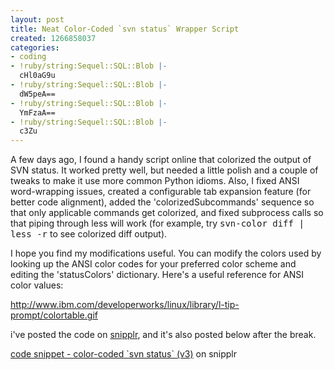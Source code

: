 ```yaml
---
layout: post
title: Neat Color-Coded `svn status` Wrapper Script
created: 1266858037
categories:
- coding
- !ruby/string:Sequel::SQL::Blob |-
  cHl0aG9u
- !ruby/string:Sequel::SQL::Blob |-
  dW5peA==
- !ruby/string:Sequel::SQL::Blob |-
  YmFzaA==
- !ruby/string:Sequel::SQL::Blob |-
  c3Zu
---
```

A few days ago, I found a handy script online that colorized the output of SVN status. It worked pretty well, but needed a little polish and a couple of tweaks to make it use more common Python idioms. Also, I fixed ANSI word-wrapping issues, created a configurable tab expansion feature (for better code alignment), added the 'colorizedSubcommands' sequence so that only applicable commands get colorized, and fixed subprocess calls so that piping through less will work (for example, try <tt>svn-color diff | less -r</tt> to see colorized diff output).

I hope you find my modifications useful. You can modify the colors used by looking up the ANSI color codes for your preferred color scheme and editing the 'statusColors' dictionary. Here's a useful reference for ANSI color values:

<a href="http://www.ibm.com/developerworks/linux/library/l-tip-prompt/colortable.gif">http://www.ibm.com/developerworks/linux/library/l-tip-prompt/colortable.gif</a>

i've posted the code on <a href="http://snipplr.com">snipplr</a>, and it's also posted below after the break.

<!--break-->

<div id="snipplr_embed_28748" class="snipplr_embed"><a href="http://snipplr.com/view/28748/colorcoded-svn-status-v3/">code snippet - color-coded `svn status` (v3)</a> on snipplr</div><script type="text/javascript" src="http://snipplr.com/js/embed.js"></script><script type="text/javascript" src="http://snipplr.com/json/28748"></script>
